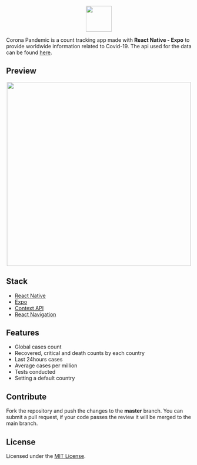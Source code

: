 <p align="center">
  <img src="https://raw.githubusercontent.com/naeemqaswar/CoronaPandemic/master/assets/logo.png" height=70/>
</p>


Corona Pandemic is a count tracking app made with **React Native - Expo** to provide worldwide information related to Covid-19. The api used for the data can be found [here](https://corona.lmao.ninja/docs/). 
<!-- **The release apk is available under the release tags. It's also available on this drive link - [Corona Pandemic APK](#)** -->

## Preview

<div align="center">
<img src="https://raw.githubusercontent.com/naeemqaswar/CoronaPandemic/master/demo/screens/app-screens.jpg" height="500"/>
</div>

## Stack

  - [React Native](https://reactnative.dev/)
  - [Expo](https://expo.io/)
  - [Context API](https://reactjs.org/docs/context.html)
  - [React Navigation](https://reactnavigation.org/)

## Features

  - Global cases count
  - Recovered, critical and death counts by each country
  - Last 24hours cases
  - Average cases per million
  - Tests conducted
  - Setting a default country

## Contribute

Fork the repository and push the changes to the **master** branch. You can submit a pull request, if your code passes the review it will be merged to the main branch.

## License

Licensed under the [MIT License](./LICENSE).
